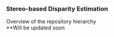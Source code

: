 ### Stereo-based Disparity Estimation
Overview of the repository hierarchy <br>
**Will be updated soon